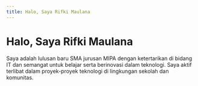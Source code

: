 ```yaml
---
title: Halo, Saya Rifki Maulana
---
```


# Halo, Saya Rifki Maulana

Saya adalah lulusan baru SMA jurusan MIPA dengan ketertarikan di bidang IT dan semangat untuk belajar serta berinovasi dalam teknologi. Saya aktif terlibat dalam proyek-proyek teknologi di lingkungan sekolah dan komunitas.
